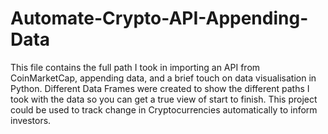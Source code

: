 # Automate-Crypto-API-Appending-Data

This file contains the full path I took in importing an API from CoinMarketCap, appending data, and a brief touch on data visualisation in Python.
Different Data Frames were created to show the different paths I took with the data so you can get a true view of start to finish.
This project could be used to track change in Cryptocurrencies automatically to inform investors.
